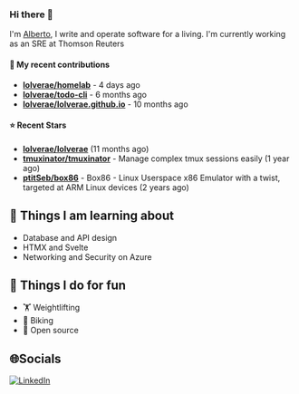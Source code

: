 ### Hi there 👋

I'm [Alberto](https://albertolvera.com), I write and operate software for a living. I'm currently working as an SRE at Thomson Reuters

#### 🚀 My recent contributions
- **[lolverae/homelab](https://github.com/lolverae/homelab)** - 4 days ago
- **[lolverae/todo-cli](https://github.com/lolverae/todo-cli)** - 6 months ago
- **[lolverae/lolverae.github.io](https://github.com/lolverae/lolverae.github.io)** - 10 months ago

#### ⭐ Recent Stars
- **[lolverae/lolverae](https://github.com/lolverae/lolverae)** (11 months ago)
- **[tmuxinator/tmuxinator](https://github.com/tmuxinator/tmuxinator)** - Manage complex tmux sessions easily (1 year ago)
- **[ptitSeb/box86](https://github.com/ptitSeb/box86)** - Box86 - Linux Userspace x86 Emulator with a twist, targeted at ARM Linux devices (2 years ago)

## 📖 Things I am learning about

- Database and API design
- HTMX and Svelte
- Networking and Security on Azure

## 💪 Things I do for fun

- 🏋 Weightlifting
- 🚴 Biking
- 🤼 Open source

## 🌐Socials
[![LinkedIn](https://img.shields.io/badge/LinkedIn-%230077B5.svg?logo=linkedin&logoColor=white)](https://www.linkedin.com/in/luis-alberto-olvera/)

